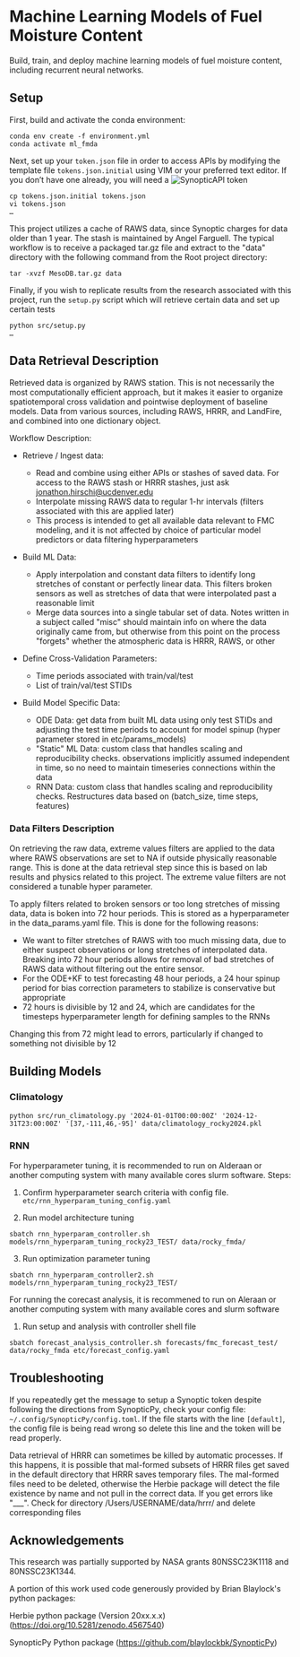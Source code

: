 # Machine Learning Models of Fuel Moisture Content

Build, train, and deploy machine learning models of fuel moisture content, including recurrent neural networks.

## Setup

First, build and activate the conda environment:

```
conda env create -f environment.yml
conda activate ml_fmda
```

Next, set up your `token.json` file in order to access APIs by modifying the template file `tokens.json.initial` using VIM or your preferred text editor. If you don’t have one already, you will need a ![SynopticAPI token](https://synopticdata.com/weatherapi/) 

```
cp tokens.json.initial tokens.json
vi tokens.json
…
```

This project utilizes a cache of RAWS data, since Synoptic charges for data older than 1 year. The stash is maintained by Angel Farguell. The typical workflow is to receive a packaged tar.gz file and extract to the "data" directory with the following command from the Root project directory:

```
tar -xvzf MesoDB.tar.gz data
```

Finally, if you wish to replicate results from the research associated with this project, run the `setup.py` script which will retrieve certain data and set up certain tests

```
python src/setup.py
…
```

## Data Retrieval Description

Retrieved data is organized by RAWS station. This is not necessarily the most computationally efficient approach, but it makes it easier to organize spatiotemporal cross validation and pointwise deployment of baseline models. Data from various sources, including RAWS, HRRR, and LandFire, and combined into one dictionary object.

Workflow Description:
- Retrieve / Ingest data: 
	- Read and combine using either APIs or stashes of saved data. For access to the RAWS stash or HRRR stashes, just ask jonathon.hirschi@ucdenver.edu
	- Interpolate missing RAWS data to regular 1-hr intervals (filters associated with this are applied later) 
	- This process is intended to get all available data relevant to FMC modeling, and it is not affected by choice of particular model predictors or data filtering hyperparameters

- Build ML Data:
	- Apply interpolation and constant data filters to identify long stretches of constant or perfectly linear data. This filters broken sensors as well as stretches of data that were interpolated past a reasonable limit
	- Merge data sources into a single tabular set of data. Notes written in a subject called "misc" should maintain info on where the data originally came from, but otherwise from this point on the process "forgets" whether the atmospheric data is HRRR, RAWS, or other

- Define Cross-Validation Parameters:
	- Time periods associated with train/val/test
	- List of train/val/test STIDs

- Build Model Specific Data:
	- ODE Data: get data from built ML data using only test STIDs and adjusting the test time periods to account for model spinup (hyper parameter stored in etc/params_models)
	- "Static" ML Data: custom class that handles scaling and reproducibility checks. observations implicitly assumed independent in time, so no need to maintain timeseries connections within the data
	- RNN Data: custom class that handles scaling and reproducibility checks. Restructures data based on (batch_size, time steps, features)


### Data Filters Description

On retrieving the raw data, extreme values filters are applied to the data where RAWS observations are set to NA if outside physically reasonable range. This is done at the data retrieval step since this is based on lab results and physics related to this project. The extreme value filters are not considered a tunable hyper parameter.

To apply filters related to broken sensors or too long stretches of missing data, data is boken into 72 hour periods. This is stored as a hyperparameter in the data_params.yaml file. This is done for the following reasons:

- We want to filter stretches of RAWS with too much missing data, due to either suspect observations or long stretches of interpolated data. Breaking into 72 hour periods allows for removal of bad stretches of RAWS data without filtering out the entire sensor.
- For the ODE+KF to test forecasting 48 hour periods, a 24 hour spinup period for bias correction parameters to stabilize is conservative but appropriate
- 72 hours is divisible by 12 and 24, which are candidates for the timesteps hyperparameter length for defining samples to the RNNs

Changing this from 72 might lead to errors, particularly if changed to something not divisible by 12

## Building Models

### Climatology

```
python src/run_climatology.py '2024-01-01T00:00:00Z' '2024-12-31T23:00:00Z' '[37,-111,46,-95]' data/climatology_rocky2024.pkl
```

### RNN

For hyperparameter tuning, it is recommended to run on Alderaan or another computing system with many available cores slurm software.
Steps:

1. Confirm hyperparameter search criteria with config file. `etc/rnn_hyperparam_tuning_config.yaml`

2. Run model architecture tuning

```
sbatch rnn_hyperparam_controller.sh models/rnn_hyperparam_tuning_rocky23_TEST/ data/rocky_fmda/
```

3. Run optimization parameter tuning

```
sbatch rnn_hyperparam_controller2.sh models/rnn_hyperparam_tuning_rocky23_TEST/ 
```

For running the corecast analysis, it is recommened to run on Aleraan or another computing system with many available cores and slurm software

1. Run setup and analysis with controller shell file

```
sbatch forecast_analysis_controller.sh forecasts/fmc_forecast_test/ data/rocky_fmda etc/forecast_config.yaml
```


## Troubleshooting 

If you repeatedly get the message to setup a Synoptic token despite following the directions from SynopticPy, check your config file: `~/.config/SynopticPy/config.toml`. If the file starts with the line `[default]`, the config file is being read wrong so delete this line and the token will be read properly.

Data retrieval of HRRR can sometimes be killed by automatic processes. If this happens, it is possible that mal-formed subsets of HRRR files get saved in the default directory that HRRR saves temporary files. The mal-formed files need to be deleted, otherwise the Herbie package will detect the file existence by name and not pull in the correct data. If you get errors like "___". Check for directory /Users/USERNAME/data/hrrr/ and delete corresponding files

## Acknowledgements

This research was partially supported by NASA grants 80NSSC23K1118 and 80NSSC23K1344.

A portion of this work used code generously provided by Brian Blaylock's python packages:

Herbie python package (Version 20xx.x.x) (https://doi.org/10.5281/zenodo.4567540)

SynopticPy Python package (https://github.com/blaylockbk/SynopticPy)



